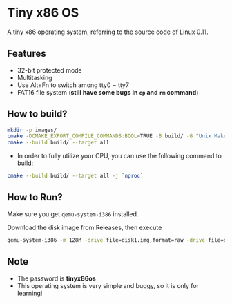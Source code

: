 <!--
SPDX-FileCopyrightText: 2024 Integral <integral@member.fsf.org>

SPDX-License-Identifier: GPL-3.0-or-later
-->

# Tiny x86 OS
A tiny x86 operating system, referring to the source code of Linux 0.11. 

## Features
- 32-bit protected mode
- Multitasking
- Use Alt+Fn to switch among tty0 ~ tty7
- FAT16 file system (**still have some bugs in ```cp``` and ```rm``` command**)

## How to build?
```bash
mkdir -p images/
cmake -DCMAKE_EXPORT_COMPILE_COMMANDS:BOOL=TRUE -B build/ -G "Unix Makefiles"
cmake --build build/ --target all
```

- In order to fully utilize your CPU, you can use the following command to build:
```bash
cmake --build build/ --target all -j `nproc`
```

## How to Run?
Make sure you get ```qemu-system-i386``` installed.

Download the disk image from Releases, then execute
```bash
qemu-system-i386 -m 128M -drive file=disk1.img,format=raw -drive file=disk2.img,format=raw
```

## Note
- The password is **tinyx86os**
- This operating system is very simple and buggy, so it is only for learning!
